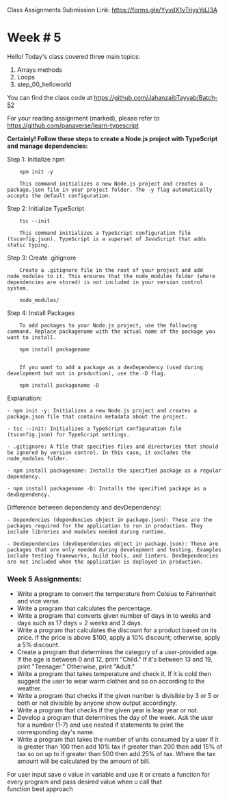 Class Assignments Submission Link: https://forms.gle/YyvdX1vTriyxYdJ3A

# Week # 5

Hello! Today's class covered three main topics:

1. Arrays methods
2. Loops
3. step_00_helloworld

You can find the class code at https://github.com/JahanzaibTayyab/Batch-52

For your reading assignment (marked), please refer to  https://github.com/panaverse/learn-typescript 

<b>Certainly! Follow these steps to create a Node.js project with TypeScript and manage dependencies:</b>

Step 1: Initialize npm

		npm init -y

		This command initializes a new Node.js project and creates a package.json file in your project folder. The -y flag automatically accepts the default configuration.

Step 2: Initialize TypeScript

		tsc --init

		This command initializes a TypeScript configuration file (tsconfig.json). TypeScript is a superset of JavaScript that adds static typing.

Step 3: Create .gitignore

		Create a .gitignore file in the root of your project and add node_modules to it. This ensures that the node_modules folder (where dependencies are stored) is not included in your version control system.

		node_modules/

Step 4: Install Packages
	
		To add packages to your Node.js project, use the following command. Replace packagename with the actual name of the package you want to install.

		npm install packagename


		If you want to add a package as a devDependency (used during development but not in production), use the -D flag.

		npm install packagename -D

Explanation:
	
	- npm init -y: Initializes a new Node.js project and creates a package.json file that contains metadata about the project.

	- tsc --init: Initializes a TypeScript configuration file (tsconfig.json) for TypeScript settings.

	- .gitignore: A file that specifies files and directories that should be ignored by version control. In this case, it excludes the node_modules folder.

	- npm install packagename: Installs the specified package as a regular dependency.

	- npm install packagename -D: Installs the specified package as a devDependency.

Difference between dependency and devDependency:
	
	- Dependencies (dependencies object in package.json): These are the packages required for the application to run in production. They include libraries and modules needed during runtime.
	
	- DevDependencies (devDependencies object in package.json): These are packages that are only needed during development and testing. Examples include testing frameworks, build tools, and linters. DevDependencies are not included when the application is deployed in production.

### Week 5 Assignments:

- Write a program to convert the temperature from Celsius to Fahrenheit and vice verse.
- Write a program that calculates the percentage.
- Write a program that converts given number of days in to weeks and days such as 17 days = 2 weeks and 3 days.
- Write a program that calculates the discount for a product based on its price. If the price is above $100, apply a 10% discount; otherwise, apply a 5% discount.
- Create a program that determines the category of a user-provided age. If the age is between 0 and 12, print "Child." If it's between 13 and 19, print "Teenager." Otherwise, print "Adult."
- Write a program that takes temperature and check it. If it is cold then suggest the user to wear warm clothes and so on according to the weather.
- Write a program that checks if the given number is  divisible by 3 or 5 or both or not divisible by anyone show output accordingly.
- Write a program that checks if the given year is leap year or not.
- Develop a program that determines the day of the week. Ask the user for a number (1-7) and use nested if statements to print the corresponding day's name.
- Write a program that takes the number of units consumed by a user if it is greater than 100 then add 10% tax if greater than 200 then add 15% of tax so on up to if greater than 500 then add 25% of tax. Where the tax amount will be calculated by the amount of bill.

For user input save o value in variable and use it or create a function for every program and pass desired value when u call that function best approach
